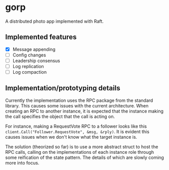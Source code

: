 
# gorp

A distributed photo app implemented with Raft.

## Implemented features

- [x] Message appending
- [ ] Config changes
- [ ] Leadership consensus
- [ ] Log replication
- [ ] Log compaction

## Implementation/prototyping details

Currently the implementation uses the RPC package from the standard library.
This causes some issues with the current architecture. When creating an RPC to
another instance, it is expected that the instance making the call specifies the
object that the call is acting on. 

For instance, making a RequestVote RPC to a follower looks like this
`client.Call("Follower.RequestVote", &msg, &rply)`. It is evident this causes
issues when we don't know what the target instance is.

The solution (theorized so far) is to use a more abstract struct to host the RPC calls, calling on
the implementations of each instance role through some reification of the state
pattern. The details of which are slowly coming more into focus.